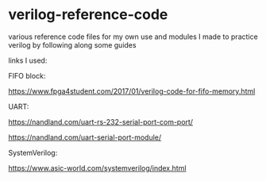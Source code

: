 ﻿# verilog-reference-code

various reference code files for my own use and modules I made to practice verilog by following along some guides

links I used:

FIFO block:

https://www.fpga4student.com/2017/01/verilog-code-for-fifo-memory.html

UART:

https://nandland.com/uart-rs-232-serial-port-com-port/

https://nandland.com/uart-serial-port-module/

SystemVerilog:

https://www.asic-world.com/systemverilog/index.html 
